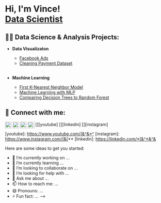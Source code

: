 <h1>Hi, I'm Vince! <br/><a href="https://github.com/Vince-Hub-Git">Data Scientist</a>
<h2>👨‍💻 Data Science & Analysis Projects:</h2>

- <b>Data Visualizaton</b>
  - [Facebook Ads](https://github.com/Vince-Hub-Git/FacebookAdsAnalysis/tree/main)
  - [Cleaning Payment Dataset](https://github.com/Vince-Hub-Git/Cleaning-Payment-Dataset/tree/main)
 
  <br>
- <b>Machine Learning</b>
  - [First K-Nearest Neighbor Model](https://github.com/Vince-Hub-Git/First-KNN-Model)
  - [Machine Learning with MLP](https://github.com/Vince-Hub-Git/Machine-Learning-with-MLP/blob/main/README.md)
  - [Comparing Decision Trees to Random Forest](https://github.com/Vince-Hub-Git/Comparing-Decision-Trees-to-Random-Forest/tree/main)
<h2> 🤳 Connect with me:</h2>

[<img align="left" alt="JoshMadakor | YouTube" width="22px" src="https://cdn.jsdelivr.net/npm/simple-icons@v3/icons/youtube.svg" />][youtube]
[<img align="left" alt="JoshMadakor | Twitter" width="22px" src="https://cdn.jsdelivr.net/npm/simple-icons@v3/icons/twitter.svg" />][twitter]
[<img align="left" alt="JoshMadakor | LinkedIn" width="22px" src="https://cdn.jsdelivr.net/npm/simple-icons@v3/icons/linkedin.svg" />][linkedin]
[<img align="left" alt="JoshMadakor | Instagram" width="22px" src="https://cdn.jsdelivr.net/npm/simple-icons@v3/icons/instagram.svg" />][instagram]

[twitter]: https://twitter.com/^%&^%
[youtube]: https://www.youtube.com/(&^&*^
[instagram]: https://www.instagram.com/(&(**
[linkedin]: https://linkedin.com/*(&^*&^&


Here are some ideas to get you started:

- 🔭 I’m currently working on ...
- 🌱 I’m currently learning ...
- 👯 I’m looking to collaborate on ...
- 🤔 I’m looking for help with ...
- 💬 Ask me about ...
- 📫 How to reach me: ...
- 😄 Pronouns: ...
- ⚡ Fun fact: ...
-->
